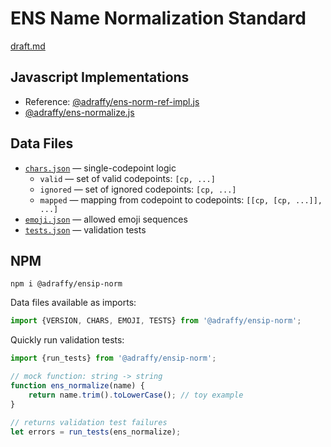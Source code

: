 # ENS Name Normalization Standard

[draft.md](./draft.md)

## Javascript Implementations

* Reference: [@adraffy/ens-norm-ref-impl.js](https://github.com/adraffy/ens-norm-ref-impl.js)
* [@adraffy/ens-normalize.js](https://github.com/adraffy/ens-normalize.js)

## Data Files 
* [`chars.json`](./chars.json) &mdash; single-codepoint logic
	* `valid` &mdash; set of valid codepoints: `[cp, ...]`
	* `ignored` &mdash; set of ignored codepoints: `[cp, ...]`
	* `mapped` &mdash; mapping from codepoint to codepoints: `[[cp, [cp, ...]], ...]`
* [`emoji.json`](./emoji.json) &mdash; allowed emoji sequences
* [`tests.json`](./tests.json) &mdash; validation tests

## NPM

```
npm i @adraffy/ensip-norm
```

Data files available as imports:
```Javascript
import {VERSION, CHARS, EMOJI, TESTS} from '@adraffy/ensip-norm';
```

Quickly run validation tests:

```Javascript
import {run_tests} from '@adraffy/ensip-norm';

// mock function: string -> string
function ens_normalize(name) {
	return name.trim().toLowerCase(); // toy example
}

// returns validation test failures
let errors = run_tests(ens_normalize);
```